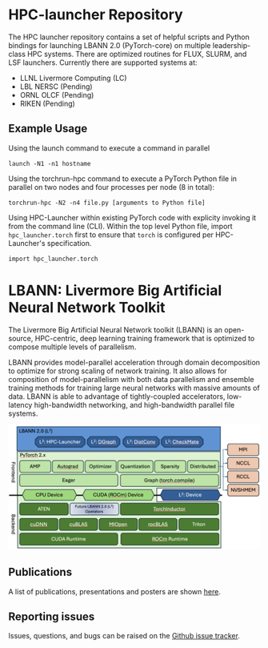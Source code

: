 # HPC-launcher Repository

The HPC launcher repository contains a set of helpful scripts and
Python bindings for launching LBANN 2.0 (PyTorch-core) on multiple
leadership-class HPC systems.  There are optimized routines for FLUX,
SLURM, and LSF launchers.  Currently there are supported systems at:
 - LLNL Livermore Computing (LC)
 - LBL NERSC (Pending)
 - ORNL OLCF (Pending)
 - RIKEN (Pending)

## Example Usage

Using the launch command to execute a command in parallel
```
launch -N1 -n1 hostname
```

Using the torchrun-hpc command to execute a PyTorch Python file in parallel on two nodes and four processes per node (8 in total):
```
torchrun-hpc -N2 -n4 file.py [arguments to Python file]
```

Using HPC-Launcher within existing PyTorch code with explicity invoking it from the command line (CLI).  Within the top level Python file, import `hpc_launcher.torch` first to ensure that `torch` is configured per HPC-Launcher's specification.
```
import hpc_launcher.torch
```

# LBANN: Livermore Big Artificial Neural Network Toolkit

The Livermore Big Artificial Neural Network toolkit (LBANN) is an
open-source, HPC-centric, deep learning training framework that is
optimized to compose multiple levels of parallelism.

LBANN provides model-parallel acceleration through domain
decomposition to optimize for strong scaling of network training.  It
also allows for composition of model-parallelism with both data
parallelism and ensemble training methods for training large neural
networks with massive amounts of data.  LBANN is able to advantage of
tightly-coupled accelerators, low-latency high-bandwidth networking,
and high-bandwidth parallel file systems.

![Block Diagram of LBANN v2.0](LBANN_2.0_Block_Diagram.png)

## Publications

A list of publications, presentations and posters are shown
[here](https://lbann.readthedocs.io/en/latest/publications.html).

## Reporting issues
Issues, questions, and bugs can be raised on the [Github issue
tracker](https://github.com/LBANN/HPC-launcher/issues).
